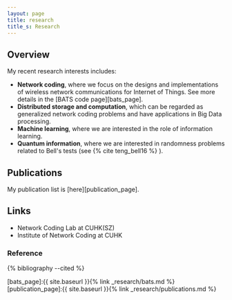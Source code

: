 ```yaml
---
layout: page
title: research
title_s: Research
---
```


## Overview
My recent research interests includes:
* **Network coding**, where we focus on the designs and implementations of wireless network communications for Internet of Things. See more details in the [BATS code page][bats_page].
* **Distributed storage and computation**, which can be regarded as generalized network coding problems and have applications in Big Data processing.
* **Machine learning**, where we are interested in the role of information learning.
* **Quantum information**, where we are interested in randomness problems related to Bell's tests (see {% cite teng_bell16 %} ).

## Publications

My publication list is [here][publication_page].

## Links

- Network Coding Lab at CUHK(SZ)
- Institute of Network Coding at CUHK

### Reference
{% bibliography --cited %}


[bats_page]:{{ site.baseurl }}{% link _research/bats.md %}
[publication_page]:{{ site.baseurl }}{% link _research/publications.md %}

